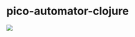 # pico-automator-clojure
[![](https://jitpack.io/v/aivanovski/pico-automator-clojure.svg)](https://jitpack.io/#aivanovski/pico-automator-clojure)
